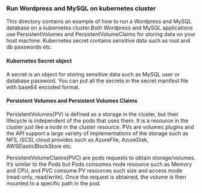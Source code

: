 ### Run Wordpress and MySQL on kubernetes cluster
This directory contains an example of how to run a Wordpress and MySQL database on a kubernetes cluster.Both Wordpress and MySQL applications use PersistentVolumes and PersistentVolumeClaims for storing  data on your host machine. Kubernetes secret contains sensitive data such as root and db passwords etc.

#### Kubernetes Secret object
A secret is an object for storing sensitive data such as MySQL user or database password. You can put all the secrets in the secret manifest file with base64 encoded format.

#### Persistent Volumes and Persistent Volumes Claims
PersistentVolumes(PV) is defined as a storage in the cluster, but their lifecycle is independent of the pods that uses them.  It is a resource in the cluster just like a node in the cluster resource. PVs are volumes plugins and the API support a large variety of implementations of the storage such as NFS, iSCSI, cloud provides such as AzureFile, AzureDisk, AWSElasticBlockStore etc.

PersistentVolumeClaims(PVC) are pods requests to obtain storage/volumes.  It’s similar to the Pods but Pods consumes node resource such as Memory and CPU, and PVC consume PV resources such size and access mode (read-only, read/write). Once the request is obtained, the volume is then mounted to a specific path in the pod.   
